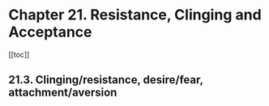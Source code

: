 # Chapter 21. Resistance, Clinging and Acceptance

[[toc]]

## 21.3. Clinging/resistance, desire/fear, attachment/aversion